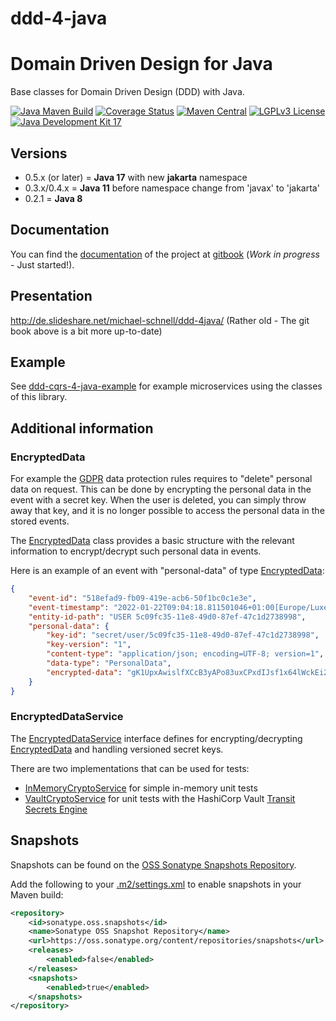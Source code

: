 # ddd-4-java

# Domain Driven Design for Java

Base classes for Domain Driven Design (DDD) with Java.

[![Java Maven Build](https://github.com/fuinorg/ddd-4-java/actions/workflows/maven.yml/badge.svg)](https://github.com/fuinorg/ddd-4-java/actions/workflows/maven.yml)
[![Coverage Status](https://sonarcloud.io/api/project_badges/measure?project=org.fuin.cqrs4j%3Addd-4-java&metric=coverage)](https://sonarcloud.io/dashboard?id=org.fuin.cqrs4j%3Addd-4-java)
[![Maven Central](https://maven-badges.herokuapp.com/maven-central/org.fuin/ddd-4-java/badge.svg)](https://maven-badges.herokuapp.com/maven-central/org.fuin/ddd-4-java/)
[![LGPLv3 License](http://img.shields.io/badge/license-LGPLv3-blue.svg)](https://www.gnu.org/licenses/lgpl.html)
[![Java Development Kit 17](https://img.shields.io/badge/JDK-17-green.svg)](https://openjdk.java.net/projects/jdk/17/)

## Versions

- 0.5.x (or later) = **Java 17** with new **jakarta** namespace
- 0.3.x/0.4.x = **Java 11** before namespace change from 'javax' to 'jakarta'
- 0.2.1 = **Java 8**

## Documentation

You can find the [documentation](https://app.gitbook.com/@fuinorg/s/ddd-4-java/) of the project
at [gitbook](https://app.gitbook.com/@fuinorg/spaces/) (*Work in progress* - Just started!).

## Presentation

http://de.slideshare.net/michael-schnell/ddd-4java/ (Rather old - The git book above is a bit more up-to-date)

## Example

See [ddd-cqrs-4-java-example](https://github.com/fuinorg/ddd-cqrs-4-java-example) for example microservices using the
classes of this library.

## Additional information

### EncryptedData

For example the [GDPR](https://gdpr.eu/) data protection rules requires to "delete" personal data on request. This can
be done by encrypting the personal data in the event with a secret key. When the user is deleted, you can simply throw
away that key, and it is no longer possible to access the personal data in the stored events.

The [EncryptedData](src/main/java/org/fuin/ddd4j/ddd/EncryptedData.java) class provides a basic structure with the
relevant information to encrypt/decrypt such personal data in events.

Here is an example of an event with "personal-data" of
type [EncryptedData](src/main/java/org/fuin/ddd4j/ddd/EncryptedData.java):

```json
{
	"event-id": "518efad9-fb09-419e-acb6-50f1bc0c1e3e",
	"event-timestamp": "2022-01-22T09:04:18.811501046+01:00[Europe/Luxembourg]",
	"entity-id-path": "USER 5c09fc35-11e8-49d0-87ef-47c1d2738998",
	"personal-data": {
		"key-id": "secret/user/5c09fc35-11e8-49d0-87ef-47c1d2738998",
		"key-version": "1",
		"content-type": "application/json; encoding=UTF-8; version=1",
		"data-type": "PersonalData",
		"encrypted-data": "gK1UpxAwislfXCcB3yAPo83uxCPxdIJsf1x64lWckEi21oZiwIjHudEoeJge7KksfougPkHKl08/1ZW/iU7tqnVF8uv5a3Fh79lHPcHBkePhCOzoDnIh05IfVA2IrTQ6"
	}
}
```

### EncryptedDataService

The [EncryptedDataService](src/main/java/org/fuin/ddd4j/ddd/EncryptedDataService.java) interface defines for
encrypting/decrypting [EncryptedData](src/main/java/org/fuin/ddd4j/ddd/EncryptedData.java) and handling versioned secret
keys.

There are two implementations that can be used for tests:

- [InMemoryCryptoService](https://github.com/fuinorg/ddd-cqrs-unit/blob/master/src/main/java/org/fuin/dddcqrsunit/InMemoryCryptoService.java)
  for simple in-memory unit tests
- [VaultCryptoService](https://github.com/fuinorg/ddd-cqrs-unit/blob/master/src/main/java/org/fuin/dddcqrsunit/VaultCryptoService.java)
  for unit tests with the HashiCorp Vault [Transit Secrets Engine](https://www.vaultproject.io/docs/secrets/transit)

## Snapshots

Snapshots can be found on
the [OSS Sonatype Snapshots Repository](http://oss.sonatype.org/content/repositories/snapshots/org/fuin "Snapshot Repository").

Add the following to
your [.m2/settings.xml](http://maven.apache.org/ref/3.2.1/maven-settings/settings.html "Reference configuration") to
enable snapshots in your Maven build:

```xml
<repository>
    <id>sonatype.oss.snapshots</id>
    <name>Sonatype OSS Snapshot Repository</name>
    <url>https://oss.sonatype.org/content/repositories/snapshots</url>
    <releases>
        <enabled>false</enabled>
    </releases>
    <snapshots>
        <enabled>true</enabled>
    </snapshots>
</repository>
```


